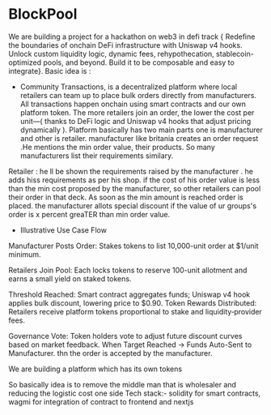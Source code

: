 # BlockPool

We are building a project for a hackathon on web3 in defi track {
Redefine the boundaries of onchain DeFi infrastructure with Uniswap v4 hooks. Unlock custom liquidity logic, dynamic fees, rehypothecation, stablecoin-optimized pools, and beyond. Build it to be composable and easy to integrate}.
Basic idea is :

+ Community Transactions, is a decentralized platform where local retailers can team up to place bulk orders directly from manufacturers. All transactions happen onchain using smart contracts and our  own platform token. The more retailers join an order, the lower the cost per unit—( thanks to DeFi logic and Uniswap v4 hooks that adjust pricing dynamically ).
Platform basically has two main parts one is manufacturer and other is retailer. manufacturer like britania creates an order request .He mentions the min order value, their products. So many manufacturers list their requirements similary.

Retailer : he ll be shown the requirements raised by the manufacturer . he adds hiss requirements as per his shop. if the cost of his order value is less than the min cost proposed by the manufacturer, so other retailers can pool their order in that deck.
As soon as the min amount is reached order is placed. the manufacturer allots special discount if the value of ur groups's order is x percent greaTER than min order value.

- Illustrative Use Case Flow
 
Manufacturer Posts Order: Stakes tokens to list 10,000-unit order at $1/unit minimum.

Retailers Join Pool: Each locks tokens to reserve 100-unit allotment and earns a small yield on staked tokens.

Threshold Reached: Smart contract aggregates funds; Uniswap v4 hook applies bulk discount, lowering price to $0.90.
Token Rewards Distributed: Retailers receive platform tokens proportional to stake and liquidity‐provider fees.

Governance Vote: Token holders vote to adjust future discount curves based on market feedback.
When Target Reached → Funds Auto-Sent to Manufacturer. thn the order is accepted by the manufacturer.

We are building a platform which has its own tokens

So basically idea is to remove the middle man that is wholesaler and reducing the logistic cost one side
Tech stack:- solidity for smart contracts, wagmi for integration of contract to frontend and nextjs
